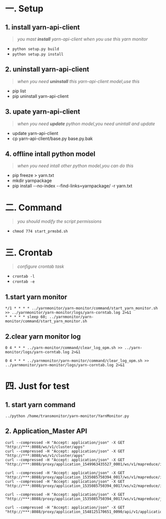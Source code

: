 # 一. Setup
## 1. install yarn-api-client 
 > *you mast **install** yarn-api-client when you use this yarn monitor*
 - `python setup.py build`
 - `python setup.py install`

## 2. uninstall yarn-api-client 
> *when you need **uninstall** this yarn-api-client model,use this*
* pip list
* pip uninstall yarn-api-client

## 3. upate yarn-api-client 
> *when you need **update** python model,you need unintall and update*
* update yarn-api-client
* cp yarn-api-client/base.py base.py.bak

## 4. offline intall python model
> *when you need intall other python model,you can do this* 
* pip freeze > yarn.txt
* mkdir yarnpackage
* pip install --no-index --find-links=yarnpackage/ -r yarn.txt 

# 二. Command
> *you should modify the script permissions* 
* `chmod 774 start_prmsbd.sh`


# 三. Crontab
> *configure crontab task*
- `crontab -l`
- `crontab -e`

## 1.start yarn monitor
```
*/1 * * * * ../yarnmonitor/yarn-monitor/command/start_yarn_monitor.sh >> ../yarnmonitor/yarn-monitor/logs/yarn-corntab.log 2>&1 
* * * * * sleep 60; ../yarnmonitor/yarn-monitor/command/start_yarn_monitor.sh
```

## 2.clear yarn monitor log
```
0 4 * * * ../yarn-monitor/command/clear_log_opm.sh >> ../yarn-monitor/logs/yarn-corntab.log 2>&1

0 4 * * * ../yarnmonitor/yarn-monitor/command/clear_log_opm.sh >> ../yarnmonitor/yarn-monitor/logs/yarn-corntab.log 2>&1
```

# 四. Just for test
## 1. start yarn command
`../python /home/transmonitor/yarn-monitor/YarnMonitor.py`

## 2. Application_Master API
```
curl --compressed -H "Accept: application/json" -X GET "http://***:8088/ws/v1/cluster/apps"
curl --compressed -H "Accept: application/json" -X GET "http://***:8088/ws/v1/cluster/apps"
curl --compressed -H "Accept: application/json" -X GET "http://***:8088/proxy/application_1549963435527_0001/ws/v1/mapreduce/info"

curl --compressed -H "Accept: application/json" -X GET "http://***:8088/proxy/application_1535085750394_0017/ws/v1/mapreduce/info"
curl --compressed -H "Accept: application/json" -X GET "http://***:8088/proxy/application_1535085750394_0017/ws/v2/mapreduce/info"

curl --compressed -H "Accept: application/json" -X GET "http://***:8088/proxy/application_1535085750394_0017/ws/v1/mapreduce/jobs/4536"

curl --compressed -H "Accept: application/json" -X GET "http://***:8088/proxy/application_1548125170651_0090/api/v1/applications"
```

